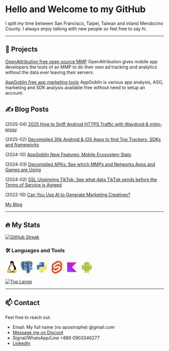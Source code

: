 # Hello and Welcome to my GitHub

I split my time between San Francisco, Taipei, Taiwan and inland Mendocino County. I always enjoy talking with new people so feel free to say hi.

---

## 👷 Projects

[OpenAttribution free open source MMP](https://openattribution.dev) OpenAttribution gives mobile app developers the tools of an MMP to do their own ad tracking and analytics without the data ever leaving their servers.

[AppGoblin free app marketing tools](https://appgoblin.info) AppGoblin is various app analysis, ASO, marketing and SDK analysis available free without need to setup an account. 


## :writing_hand: Blog Posts

(2025-04) [2025 How to Sniff Android HTTPS Traffic with Waydroid & mitm-proxy](https://jamesoclaire.com/2025/04/14/2025-how-to-sniff-android-https-traffic-with-waydroid-mitm-proxy/)

(2025-02) [Decompiled 30k Android & iOS Apps to find Top Trackers, SDKs and frameworks](https://jamesoclaire.com/2025/02/20/mobile-sdk-showdown-unveiling-2025s-most-popular-frameworks-powering-30k-apps/)

(2024-10) [AppGoblin New Features: Mobile Ecosystem Stats](https://jamesoclaire.com/2024/11/18/appgoblin-new-features-mobile-stats-and-breakdowns/)

(2024-03) [Decompiled APKs: See which MMPs and Networks Apps and Games are Using](https://jamesoclaire.com/2024/03/25/see-which-mmps-and-networks-apps-and-games-are-using/)

(2024-02) [SSL Unpinning TikTok: See what data TikTok sends before the Terms of Service is Agreed](https://jamesoclaire.com/2024/02/02/what-data-does-tiktok-send-out-before-terms-of-service/)

(2022-10) [Can You Use AI to Generate Marketing Creatives?](https://jamesoclaire.com/2022/10/03/generating-ads-with-stable-diffusion/)

[My Blog](https://jamesoclaire.com/)

---

## :fire: My Stats
[![GitHub Streak](https://streak-stats.demolab.com?user=ddxv&theme=catppuccin-mocha)](https://git.io/streak-stats)

### :hammer_and_wrench: Languages and Tools
<div>
<img src="https://github.com/devicons/devicon/blob/master/icons/linux/linux-original.svg" title="Linux" alt="Linux" width="40" height="40"/>&nbsp;
<img src="https://github.com/devicons/devicon/blob/master/icons/postgresql/postgresql-original.svg" title="PostgreSQL" alt="PostgreSQL" width="40" height="40"/>&nbsp;
<img src="https://github.com/devicons/devicon/blob/master/icons/python/python-original.svg" title="Python" alt="Python" width="40" height="40"/>&nbsp;
<img src="https://github.com/devicons/devicon/blob/master/icons/svelte/svelte-original.svg" title="Svelte" alt="Svelte" width="40" height="40"/>&nbsp;
<img src="https://github.com/devicons/devicon/blob/master/icons/kotlin/kotlin-original.svg" title="Kotlin" alt="Kotlin" width="40" height="40"/>&nbsp;
<img src="https://github.com/devicons/devicon/blob/master/icons/android/android-original.svg" title="Android" alt="Android" width="40" height="40"/>&nbsp;
</div>


[![Top Langs](https://github-readme-stats.vercel.app/api/top-langs/?username=ddxv&layout=compact&theme=catppuccin_mocha)](https://github.com/anuraghazra/github-readme-stats)


---



## :mailbox: Contact
Feel free to reach out. 
  - Email: My full name (no apostrophe) @gmail.com
  - [Message me on Discord](https://discord.gg/R4xEpfTU)
  - Signal/WhatsApp/Line +886 0903346277
  - [LinkedIn](https://linkedin.com/in/jamesoclaire)

